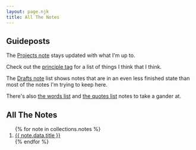 ```yaml
---
layout: page.njk
title: All The Notes
---
```


## Guideposts

The [Projects note][projects] stays updated with what I'm up to.

Check out the [principle tag][principles] for a list of things I think that I think.

The [Drafts note][drafts] list shows notes that are in an even less finished state than most of the notes I'm trying to keep here.

There's also [the words list][words] and [the quotes list][quotes] notes to take a gander at.

## All The Notes

<ol>
{% for note in collections.notes %}
  <li>
    <a href="{{ note.url }}">
      {{ note.data.title }}
    </a>
  </li>
{% endfor %}
</ol>

[drafts]: /drafts
[projects]: /notes/projects
[words]: /notes/words
[quotes]: /notes/quotes
[principles]: /tags/principle
